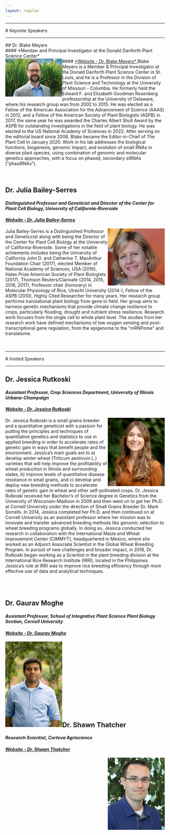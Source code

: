 ```yaml
---
layout: regular
---
```


<hr style="clear: both;" />
# Keynote Speakers
<hr style="clear: both;" />
## Dr. Blake Meyers <br/>
#### *Member and Principal Investigator at the Donald Danforth Plant Science Center* <br/>
#### <a href="https://www.danforthcenter.org/our-work/principal-investigators/blake-meyers/" target="_blank"> *Website - Dr. Blake Meyers* </a>
<img src="/img/BlakeMeyers.jpg" alt="Dr. Blake Meyers Photo" width="180px" style="float: left" /> 
Blake Meyers is a Member & Principal Investigator at the Donald Danforth Plant Science Center in St. Louis, and he is a Professor in the Division of Plant Science and Technology at the University of Missouri - Columbia. He formerly held the Edward F. and Elizabeth Goodman Rosenberg professorship at the University of Delaware, where his research group was from 2002 to 2015. He was elected as a Fellow of the American Association for the Advancement of Science (AAAS) in 2012, and a Fellow of the American Society of Plant Biologists (ASPB) in 2017, the same year he was awarded the Charles Albert Shull Award by the ASPB for outstanding investigations in the field of plant biology. He was elected to the US National Academy of Sciences in 2022. After serving on the editorial board since 2008, Blake became the Editor-in-Chief of The Plant Cell in January 2020. Work in his lab addresses the biological functions, biogenesis, genomic impact, and evolution of small RNAs in diverse plant species, using combination of genomic and molecular genetics approaches, with a focus on phased, secondary siRNAs (“phasiRNAs”).
<br/><br/><br/>

## Dr. Julia Bailey-Serres <br/>
#### *Distinguished Professor and Geneticist and Director of the Center for Plant Cell Biology, University of California-Riverside* <br/>
#### <a href="https://profiles.ucr.edu/app/home/profile/serres" target="_blank"> *Website - Dr. Julia Bailey-Serres* </a>
<img src="/img/2023_JuliaBailey-Serres.jpg" alt="Dr. Julia Bailey-Serres Photo"  width="180px" style="float: right" /> 
Julia Bailey-Serres is a Distinguished Professor and Geneticcist along with being the Director of the Center for Plant Cell Biology at the University of California-Riverside. Some of her notable achiements includes being the University of California John D. and Catherine T. MacArthur Foundation Chair (2017), elected Member of National Academy of Sciences, USA (2016), Hales Prize American Society of Plant Biologists (2017), Thomson Reuters/Clarivate (2014, 2015, 2016, 2017), Professor chair (honorary) in Molecular Physiology of Rice, Utrecht University (2014-), Fellow of the ASPB (2010), Highly Cited Researcher for many years. Her research group performs translational plant biology from gene to field. Her group aims to harness genetic mechanisms that provide climate change resilience to crops, particularly flooding, drought and nutrient stress resilience. Research work focuses from the single cell to whole plant level. The studies from her research work have defined mechanisms of low oxygen sensing and post-transcriptional gene regulation, from the epigenome to the "mRNPome" and translatome.
<br/><br/><br/>

<hr style="clear: both;" />
# Invited Speakers
<hr style="clear: both;" />

## Dr. Jessica Rutkoski <br/>
#### *Assistant Professor, Crop Sciences Department, University of Illinois Urbana-Champaign* <br/>
#### <a href="https://smallgrains.web.illinois.edu/wp/dr-jessica-rutkoski/" target="_blank"> *Website - Dr. Jessica Rutkoski* </a>
<img src="/img/2023_JessicaRutkoski.png" alt="Dr. Jessica Rutkoski Photo"  width="180px" style="float: right" /> 
Dr. Jessica Rutkoski is a small grains breeder and a quantitative geneticist with a passion for putting the principles and techniques of quantitative genetics and statistics to use in applied breeding in order to accelerate rates of genetic gain in ways that benefit people and the environment. Jessica’s main goals are to a) develop winter wheat (Triticum aestivum L.) varieties that will help improve the profitability of wheat production in Illinois and surrounding states, b) improve levels of quantitative disease resistance in small grains, and c) develop and deploy new breeding methods to accelerate rates of genetic gain in wheat and other self-pollinated crops.
Dr. Jessica Rutkoski received her Bachelor’s of Science degree in Genetics from the University of Wisconsin-Madison in 2009 and then went on to get her Ph.D. at Cornell University under the direction of Small Grains Breeder Dr. Mark Sorrells.  In 2014, Jessica completed her Ph.D. and then continued on at Cornell University as an assistant professor where her mission was to innovate and transfer advanced breeding methods like genomic selection to wheat breeding programs globally. In doing so, Jessica conducted her research in collaboration with the International Maize and Wheat Improvement Center (CIMMYT), headquartered in Mexico, where she worked as an Adjunct Associate Scientist in the Global Wheat Breeding Program. In pursuit of new challenges and broader impact, in 2016, Dr. Rutkoski began working as a Scientist in the plant breeding division at the International Rice Research Institute (IRRI), located in the Philippines. Jessica’s role at IRRI was to improve rice breeding efficiency through more effective use of data and analytical techniques.
<br/><br/><br/><br/>

## Dr. Gaurav Moghe <br/>
#### *Assistant Professor, School of Integrative Plant Science Plant Biology Section, Cornell University* <br/>
#### <a href="https://cals.cornell.edu/gaurav-moghe" target="_blank"> *Website - Dr. Gaurav Moghe* </a>
<img src="/img/2023_GauravMoghe.jpg" alt="Dr. Gaurav Moghe Photo"  width="180px" style="float: left" />
<br/><br/><br/><br/><br/><br/><br/><br/><br/><br/><br/><br/><br/>

## Dr. Shawn Thatcher <br/>
#### *Research Scientist, Corteva Agriscience* <br/>
#### <a href="https://www.linkedin.com/in/shawn-thatcher-68745aa1/" target="_blank"> *Website - Dr. Shawn Thatcher* </a>
<img src="/img/2023_ShawnThatcher.png" alt="Dr. Shawn Thatcher Photo"  width="180px" style="float: right" />
<br/><br/><br/>
